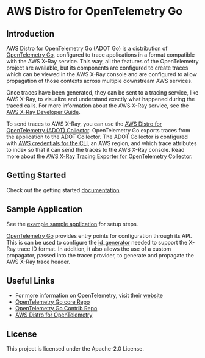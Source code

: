 # AWS Distro for OpenTelemetry Go

## Introduction

AWS Distro for OpenTelemetry Go (ADOT Go) is a distribution of [OpenTelemetry Go](http://]%28https//github.com/open-telemetry/opentelemetry-go), configured to trace applications in a format compatible with the AWS X-Ray service. This way, all the features of the OpenTelemetry project are available, but its components are configured to create traces which can be viewed in the AWS X-Ray console and are configured to allow propagation of those contexts across multiple downstream AWS services.

Once traces have been generated, they can be sent to a tracing service, like AWS X-Ray, to visualize and understand exactly what happened during the traced calls. For more information about the AWS X-Ray service, see the [AWS X-Ray Developer Guide](https://docs.aws.amazon.com/xray/latest/devguide/aws-xray.html). 

To send traces to AWS X-Ray, you can use the [AWS Distro for OpenTelemetry (ADOT) Collector](https://github.com/aws-observability/aws-otel-collector). OpenTelemetry Go exports traces from the application to the ADOT Collector. The ADOT Collector is configured with [AWS credentials for the CLI](https://docs.aws.amazon.com/cli/latest/userguide/cli-configure-files.html), an AWS region, and which trace attributes to index so that it can send the traces to the AWS X-Ray console. Read more about the [AWS X-Ray Tracing Exporter for OpenTelemetry Collector](https://github.com/open-telemetry/opentelemetry-collector-contrib/tree/master/exporter/awsxrayexporter).

## Getting Started 

Check out the getting started [documentation](https://aws-otel.github.io/docs/getting-started/go-sdk)

## Sample Application

See the [example sample application](https://github.com/aws-observability/aws-otel-go/blob/master/sampleapp/main.go) for setup steps.

[OpenTelemetry Go](https://github.com/open-telemetry/opentelemetry-go) provides entry points for configuration through its API. This is can be used to configure the [id_generator](https://github.com/open-telemetry/opentelemetry-go/blob/970755bd087801619575b7473806356818e24e15/sdk/trace/id_generator.go) needed to support the X-Ray trace ID format. In addition, it also allows the use of a custom propagator, passed into the tracer provider, to generate and propagate the AWS X-Ray trace header. 

## Useful Links

* For more information on OpenTelemetry, visit their [website](https://opentelemetry.io/)
* [OpenTelemetry Go core Repo](https://github.com/open-telemetry/opentelemetry-go)
* [OpenTelemetry Go Contrib Repo](https://github.com/open-telemetry/opentelemetry-go-contrib)
* [AWS Distro for OpenTelemetry](https://aws-otel.github.io/)

## License

This project is licensed under the Apache-2.0 License.




